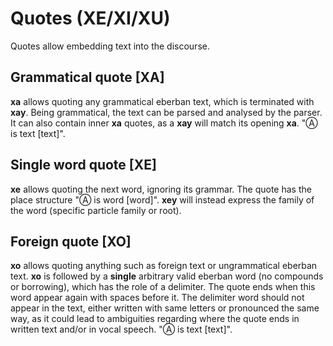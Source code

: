 # Quotes (XE/XI/XU)

Quotes allow embedding text into the discourse.

## Grammatical quote [XA]

**xa** allows quoting any grammatical eberban text, which is terminated with
**xay**. Being grammatical, the text can be parsed and analysed by the parser.
It can also contain inner **xa** quotes, as a **xay** will match its opening
**xa**. "Ⓐ is text [text]".

## Single word quote [XE]

**xe** allows quoting the next word, ignoring its grammar. The quote has the
place structure "Ⓐ is word [word]". **xey** will instead express the family
of the word (specific particle family or root).

## Foreign quote [XO]

**xo** allows quoting anything such as foreign text or ungrammatical eberban
text. **xo** is followed by a **single** arbitrary valid eberban word (no
compounds or borrowing), which has the role of a delimiter. The quote ends when
this word appear again with spaces before it. The delimiter word should not
appear in the text, either written with same letters or pronounced the same way,
as it could lead to ambiguities regarding where the quote ends in written text
and/or in vocal speech. "Ⓐ is text [text]".